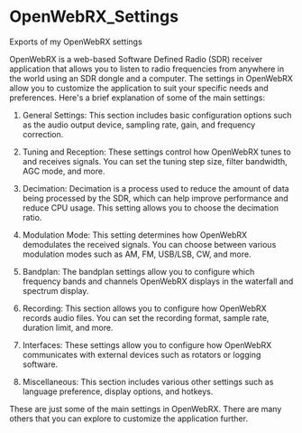 # OpenWebRX_Settings
Exports of my OpenWebRX settings

OpenWebRX is a web-based Software Defined Radio (SDR) receiver
application that allows you to listen to radio frequencies from anywhere
in the world using an SDR dongle and a computer. The settings in OpenWebRX
allow you to customize the application to suit your specific needs and
preferences. Here's a brief explanation of some of the main settings:

1. General Settings: This section includes basic configuration options
such as the audio output device, sampling rate, gain, and frequency
correction.

2. Tuning and Reception: These settings control how OpenWebRX tunes to and
receives signals. You can set the tuning step size, filter bandwidth, AGC
mode, and more.

3. Decimation: Decimation is a process used to reduce the amount of data
being processed by the SDR, which can help improve performance and reduce
CPU usage. This setting allows you to choose the decimation ratio.

4. Modulation Mode: This setting determines how OpenWebRX demodulates the
received signals. You can choose between various modulation modes such as
AM, FM, USB/LSB, CW, and more.

5. Bandplan: The bandplan settings allow you to configure which frequency
bands and channels OpenWebRX displays in the waterfall and spectrum
display.

6. Recording: This section allows you to configure how OpenWebRX records
audio files. You can set the recording format, sample rate, duration
limit, and more.

7. Interfaces: These settings allow you to configure how OpenWebRX
communicates with external devices such as rotators or logging software.

8. Miscellaneous: This section includes various other settings such as
language preference, display options, and hotkeys.

These are just some of the main settings in OpenWebRX. There are many
others that you can explore to customize the application further.
